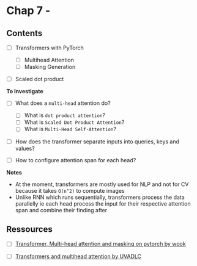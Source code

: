 # Chap 7 -


## Contents

- [ ] Transformers with PyTorch
    - [ ] Multihead Attention
    - [ ] Masking Generation
- [ ] Scaled dot product



**To Investigate**
- [ ] What does a `multi-head` attention do?
    - [ ] What is `dot product attention`?
    - [ ] What is `Scaled Dot Product Attention`?
    - [ ] What is `Multi-Head Self-Attention`?
- [ ] How does the transformer separate inputs into queries, keys and values?
- [ ] How to configure attention span for each head?



**Notes**
- At the moment, transformers are mostly used for NLP and not for CV because 
  it takes `O(n^2)` to compute images
- Unlike RNN which runs sequentially, transformers process the data parallelly ie 
  each head process the input for their respective attention span and combine 
  their finding after
    




## Ressources

- [ ] [Transformer, Multi-head attention and masking on pytorch by wook](https://sungwookyoo.github.io/tips/study/Multihead_Attention/)
- [ ] [Transformers and multihead attention by UVADLC](https://uvadlc-notebooks.readthedocs.io/en/latest/tutorial_notebooks/tutorial6/Transformers_and_MHAttention.html)


